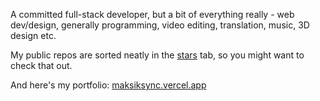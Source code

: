 A committed full-stack developer, but a bit of everything really - web dev/design, generally programming, video editing, translation, music, 3D design etc.

My public repos are sorted neatly in the [stars](https://github.com/maksiksq?tab=stars) tab, so you might want to check that out.

And here's my portfolio:
[maksiksync.vercel.app](https://maksiksync.vercel.app/)
